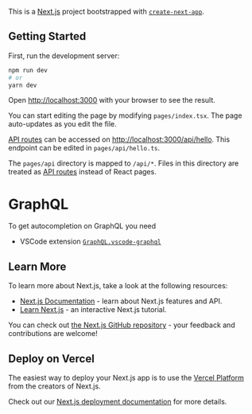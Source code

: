 This is a [Next.js][1] project bootstrapped with [`create-next-app`][2].

## Getting Started

First, run the development server:

```sh
npm run dev
# or
yarn dev
```

Open [http://localhost:3000][3] with your browser to see the result.

You can start editing the page by modifying `pages/index.tsx`. The page auto-updates as you edit the file.

[API routes][4] can be accessed on [http://localhost:3000/api/hello][5]. This endpoint can be edited in
`pages/api/hello.ts`.

The `pages/api` directory is mapped to `/api/*`. Files in this directory are treated as [API routes][4] instead of React
pages.

# GraphQL

To get autocompletion on GraphQL you need

- VSCode extension [`GraphQL.vscode-graphql`][6]

## Learn More

To learn more about Next.js, take a look at the following resources:

- [Next.js Documentation][7] - learn about Next.js features and API.
- [Learn Next.js][8] - an interactive Next.js tutorial.

You can check out [the Next.js GitHub repository][9] - your feedback and contributions are welcome!

## Deploy on Vercel

The easiest way to deploy your Next.js app is to use the [Vercel Platform][10] from the creators of Next.js.

Check out our [Next.js deployment documentation][11] for more details.

[1]: https://nextjs.org/
[2]: https://github.com/vercel/next.js/tree/canary/packages/create-next-app
[3]: http://localhost:3000
[4]: https://nextjs.org/docs/api-routes/introduction
[5]: http://localhost:3000/api/hello
[6]: https://marketplace.visualstudio.com/items?itemName=GraphQL.vscode-graphql
[7]: https://nextjs.org/docs
[8]: https://nextjs.org/learn
[9]: https://github.com/vercel/next.js/
[10]:
  https://vercel.com/new?utm_medium=default-template&filter=next.js&utm_source=create-next-app&utm_campaign=create-next-app-readme
[11]: https://nextjs.org/docs/deployment
